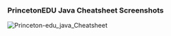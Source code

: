 ### PrincetonEDU Java Cheatsheet Screenshots

![Princeton-edu_java_Cheatsheet](https://github.com/thisiskushal31/Commands-and-Cheatsheets/blob/main/Langauges/java/files/Princeton-edu_java_Cheatsheet.png?raw=true)